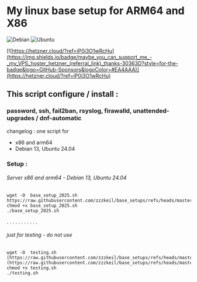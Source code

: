 # My linux base setup for ARM64 and X86
![Debian](https://img.shields.io/badge/Debian-D70A53?style=for-the-badge&logo=debian&logoColor=white) ![Ubuntu](https://img.shields.io/badge/Ubuntu-E95420?style=for-the-badge&logo=ubuntu&logoColor=white) 

[![https://hetzner.cloud/?ref=iP0i3O1wRcHu](https://img.shields.io/badge/maybe_you_can_support_me_-_my_VPS_hoster_hetzner_(referral_link)_thanks-30363D?style=for-the-badge&logo=GitHub-Sponsors&logoColor=#EA4AAA)](https://hetzner.cloud/?ref=iP0i3O1wRcHu) 


## This script configure / install :
### password, ssh, fail2ban, rsyslog, firawalld, unattended-upgrades / dnf-automatic 

changelog :
one script for 
- x86 and arm64 
- Debian 13, Ubuntu 24.04

### Setup :

###### Server x86 and arm64  -  Debian 13, Ubuntu 24.04
```
wget -O  base_setup_2025.sh https://raw.githubusercontent.com/zzzkeil/base_setups/refs/heads/master/base_setup_2025.sh
chmod +x base_setup_2025.sh
./base_setup_2025.sh

```



.
.
.
.
.
.
.
.
.
.
.
###### just for testing - do not use
```
wget -O  testing.sh [https://raw.githubusercontent.com/zzzkeil/base_setups/refs/heads/master/base_setup_2025.sh](https://raw.githubusercontent.com/zzzkeil/base_setups/refs/heads/master/base_setup_2025_whiptail.sh)
chmod +x testing.sh
./testing.sh

```
